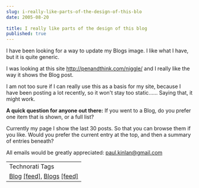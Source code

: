 ```yaml
---
slug: i-really-like-parts-of-the-design-of-this-blo
date: 2005-08-20
 
title: I really like parts of the design of this blog
published: true
---
```

I have been looking for a way to update my Blogs image. I like what I have, but it is quite generic.<p />I was looking at this site <a href="http://penandthink.com/niggle/">http://penandthink.com/niggle/</a> and I really like the way it shows the Blog post.<p />I am not too sure if I can really use this as a basis for my site, because I have been posting a lot recently, so it won't stay too static...... Saying that, it might work.<p /><strong>A quick question for anyone out there:</strong>  If you went to a Blog, do you prefer one item that is shown, or a full list?<p />Currently my page I show the last 30 posts.  So that you can browse them if you like.  Would you prefer the current entry at the top, and then a summary of entries beneath?<p />All emails would be greatly appreciated:  <a href="mailto:paul.kinlan@gmail.com">paul.kinlan@gmail.com</a><p /><table class="TechnoratiHead TagHeader">
<tr><td>Technorati Tags</td></tr>
<tr class="Technorati"><td>
<a href="http://www.technorati.com/tag/Blog" class="Tag" rel="tag">Blog</a> <a href="http://feeds.technorati.com/feed/posts/tag/Blog" class="Tag">[feed]</a>, <a href="http://www.technorati.com/tag/Blogs" class="Tag" rel="tag">Blogs</a> <a href="http://feeds.technorati.com/feed/posts/tag/Blogs" class="Tag">[feed]</a>
</td></tr>
</table><div class="blogger-post-footer"><img class="posterous_download_image" src="https://blogger.googleusercontent.com/tracker/8109338-112453640160164824?l=www.kinlan.co.uk%2Findex.html" height="1" alt="" width="1" /></div>

